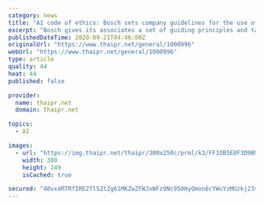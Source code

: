 ```yaml
---
category: news
title: "AI code of ethics: Bosch sets company guidelines for the use of artificial intelligence"
excerpt: "Bosch gives its associates a set of guiding principles and takes a stance in the public debate about AI. Leading principle: AI should be safe, robust, and explainable, and people should retain control over AI."
publishedDateTime: 2020-09-21T04:46:00Z
originalUrl: "https://www.thaipr.net/general/1000996"
webUrl: "https://www.thaipr.net/general/1000996"
type: article
quality: 44
heat: 44
published: false

provider:
  name: thaipr.net
  domain: thaipr.net

topics:
  - AI

images:
  - url: "https://img.thaipr.net/thaipr/300x250c/prml/k3/FF33B5E8F3D9B928782836468055DC10.jpg"
    width: 300
    height: 249
    isCached: true

secured: "48vx4RTRfIRE2Tl52tZg61MKZwZFWJxWFz9Nc950HyQmoo6cYWuYzMUzkj23vxfjfjMbuvQ4Jr2OJ5ckYp2bINmK+ZF8pUWcS0b+t9VfU5k78VJKD8ypJQkTgUvv3cfuNdBWI2dyGgNtkv8HB0j4Ljgbe/ctUu3ZSm6Rm0P1RllkToQSsMgsOBNR2dIKiqkFOPeV2gQpvDOE+q0Irq5mJ6FZqo4/9ZT50Wu+uTKtNtrJ1l5NC5bStBNG9P5ELtqc7yAWRd6Y/f5ksYRQVqKbKQvL5YfuzW+2l7TOBAhqZlaoGlXm2vnt2EXOnRHJ30z0VNJde4exPSkWyHSCiuxO99sg8wMzypNDKkiE//GHLvg=;kkPqnbtbzlm8Agjxn+9Tbw=="
---
```


